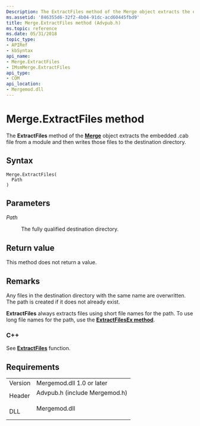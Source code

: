 ```yaml
---
Description: The ExtractFiles method of the Merge object extracts the embedded .cab file from a module and then writes those files to the destination directory.
ms.assetid: '846355d6-32f2-4b04-91dc-acd60445fbd9'
title: Merge.ExtractFiles method (Advpub.h)
ms.topic: reference
ms.date: 05/31/2018
topic_type: 
- APIRef
- kbSyntax
api_name: 
- Merge.ExtractFiles
- IMsmMerge.ExtractFiles
api_type: 
- COM
api_location: 
- Mergemod.dll
---
```


# Merge.ExtractFiles method

The **ExtractFiles** method of the [**Merge**](merge-object.md) object extracts the embedded .cab file from a module and then writes those files to the destination directory.

## Syntax


```JScript
Merge.ExtractFiles(
  Path
)
```



## Parameters

<dl> <dt>

*Path* 
</dt> <dd>

The fully qualified destination directory.

</dd> </dl>

## Return value

This method does not return a value.

## Remarks

Any files in the destination directory with the same name are overwritten. The path is created if it does not already exist.

**ExtractFiles** always extracts files using short file names for the path. To use long file names for the path, use the [**ExtractFilesEx method**](merge-extractfilesex.md).

### C++

See [**ExtractFiles**](/windows/win32/api/mergemod/nf-mergemod-imsmmerge-extractfiles) function.

## Requirements



|                    |                                                                                                          |
|--------------------|----------------------------------------------------------------------------------------------------------|
| Version<br/> | Mergemod.dll 1.0 or later<br/>                                                                     |
| Header<br/>  | <dl> <dt>Advpub.h (include Mergemod.h)</dt> </dl> |
| DLL<br/>     | <dl> <dt>Mergemod.dll</dt> </dl>                  |



 

 